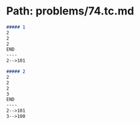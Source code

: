 # Path: problems/74.tc.md
```markdown
##### 1
2
2
2
END
----
2-->101

##### 2
2
2
2
3
END
----
2-->101
3-->100
```
